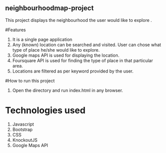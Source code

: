 ## neighbourhoodmap-project
This project displays the neighbourhood the user would like to explore .

#Features
1. It is a single page application
2. Any (known) location can be searched and visited. User can chose what type of place he/she would like to explore.
3. Google maps API is used for displaying the location.
4. Foursquare API is used for finding the type of place in that particular area.
5. Locations are filtered as per keyword provided by the user.

#How to run this project
1. Open the directory and run index.html in any browser.

# Technologies used
1. Javascript
2. Bootstrap
3. CSS
4. KnockoutJS
5. Google Maps API

